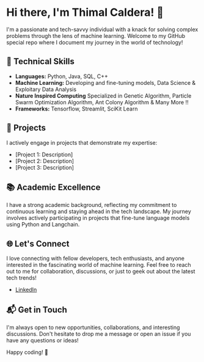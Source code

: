# Hi there, I'm Thimal Caldera! 👋

I'm a passionate and tech-savvy individual with a knack for solving complex problems through the lens of machine learning. Welcome to my GitHub special repo where I document my journey in the world of technology!

## 🔧 Technical Skills

- **Languages:** Python, Java, SQL, C++
- **Machine Learning:** Developing and fine-tuning models, Data Science & Exploitary Data Analysis
- **Nature Inspired Computing** Specialized in Genetic Algorithm, Particle Swarm Optimization Algorithm, Ant Colony Algorithm & Many More !!
- **Frameworks:** Tensorflow, Streamlit, SciKit Learn
  

## 🚀 Projects

I actively engage in projects that demonstrate my expertise:

- [Project 1: Description]
- [Project 2: Description]
- [Project 3: Description]

## 📚 Academic Excellence

I have a strong academic background, reflecting my commitment to continuous learning and staying ahead in the tech landscape. My journey involves actively participating in projects that fine-tune language models using Python and Langchain.

## 🌐 Let's Connect

I love connecting with fellow developers, tech enthusiasts, and anyone interested in the fascinating world of machine learning. Feel free to reach out to me for collaboration, discussions, or just to geek out about the latest tech trends!

- [LinkedIn](www.linkedin.com/in/thimal-caldera-b2836b284)


## 📬 Get in Touch

I'm always open to new opportunities, collaborations, and interesting discussions. Don't hesitate to drop me a message or open an issue if you have any questions or ideas!

Happy coding! 🚀
